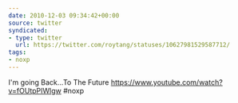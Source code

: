 ```yaml
---
date: 2010-12-03 09:34:42+00:00
source: twitter
syndicated:
- type: twitter
  url: https://twitter.com/roytang/statuses/10627981529587712/
tags:
- noxp
---
```


I'm going Back...To The Future https://www.youtube.com/watch?v=fOUtpPIWlgw #noxp